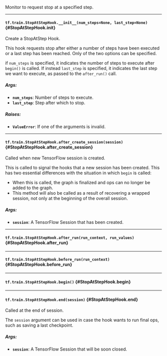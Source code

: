 Monitor to request stop at a specified step.
- - -

#### `tf.train.StopAtStepHook.__init__(num_steps=None, last_step=None)` {#StopAtStepHook.__init__}

Create a StopAtStep Hook.

This hook requests stop after either a number of steps have been
executed or a last step has been reached.  Only of the two options can be
specified.

if `num_steps` is specified, it indicates the number of steps to execute
after `begin()` is called.  If instead `last_step` is specified, it
indicates the last step we want to execute, as passed to the `after_run()`
call.

##### Args:


*  <b>`num_steps`</b>: Number of steps to execute.
*  <b>`last_step`</b>: Step after which to stop.

##### Raises:


*  <b>`ValueError`</b>: If one of the arguments is invalid.


- - -

#### `tf.train.StopAtStepHook.after_create_session(session)` {#StopAtStepHook.after_create_session}

Called when new TensorFlow session is created.

This is called to signal the hooks that a new session has been created. This
has two essential differences with the situation in which `begin` is called:

* When this is called, the graph is finalized and ops can no longer be added
    to the graph.
* This method will also be called as a result of recovering a wrapped
    session, not only at the beginning of the overall session.

##### Args:


*  <b>`session`</b>: A TensorFlow Session that has been created.


- - -

#### `tf.train.StopAtStepHook.after_run(run_context, run_values)` {#StopAtStepHook.after_run}




- - -

#### `tf.train.StopAtStepHook.before_run(run_context)` {#StopAtStepHook.before_run}




- - -

#### `tf.train.StopAtStepHook.begin()` {#StopAtStepHook.begin}




- - -

#### `tf.train.StopAtStepHook.end(session)` {#StopAtStepHook.end}

Called at the end of session.

The `session` argument can be used in case the hook wants to run final ops,
such as saving a last checkpoint.

##### Args:


*  <b>`session`</b>: A TensorFlow Session that will be soon closed.


